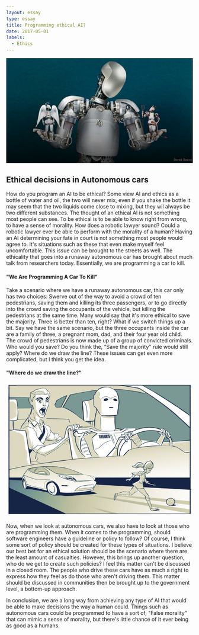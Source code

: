 ```yaml
---
layout: essay
type: essay
title: Programming ethical AI?
date: 2017-05-01
labels:
  - Ethics
---
```


<div class="ui large rounded images">
  <img class="ui image" src="../images/ethical-ai.png">
</div>

## Ethical decisions in Autonomous cars

How do you program an AI to be ethical? Some view AI and ethics as a bottle of water and oil, the two will never mix, even if you shake the bottle it may seem that the two liquids come close to mixing, but they wil always be two different substances. The thought of an ethical AI is not something most people can see. To be ethical is to be able to know right from wrong, to have a sense of morality. How does a robotic lawyer sound? Could a robotic lawyer ever be able to perform with the morality of a human? Having an AI determining your fate in court is not something most people would agree to. It's situations such as these that even make myself feel uncomfortable. This issue can be brought to the streets as well. The ethicality that goes into a runaway autonomous car has brought about much talk from researchers today. Essentially, we are programming a car to kill.

#### "We Are Programming A Car To Kill"

Take a scenario where we have a runaway autonomous car, this car only has two choices: Swerve out of the way to avoid a crowd of ten pedestrians, saving them and killing its three passengers, or to go directly into the crowd saving the occupants of the vehicle, but killing the pedestrians at the same time. Many would say that it's more ethical to save the majority. Three is better than ten, right? What if we switch things up a bit. Say we have the same scenario, but the three occupants inside the car are a family of three, a pregnant mom, dad, and their four year old child. The crowd of pedestrians is now made up of a group of convicted criminals. Who would you save? Do you think the, "Save the majority" rule would still apply? Where do we draw the line? These issues can get even more complicated, but I think you get the idea. 

#### "Where do we draw the line?"

<div class="ui large rounded images">
  <img class="ui image" src="../images/ai-driver.jpg">
</div>

Now, when we look at autonomous cars, we also have to look at those who are programming them. When it comes to the programming, should software engineers have a guideline or policy to follow? Of course, I think some sort of policy should be created for these types of situations. I believe our best bet for an ethical solution should be the scenario where there are the least amount of casualties. However, this brings up another question, who do we get to create such policies? I feel this matter can't be discussed in a closed room. The people who drive these cars have as much a right to express how they feel as do those who aren't driving them. This matter should be discussed in communities then be brought up to the government level, a bottom-up approach. 

In conclusion, we are a long way from achieving any type of AI that would be able to make decisions the way a human could. Things such as autonomous cars could be programmed to have a sort of, "False morality" that can mimic a sense of morality, but there's little chance of it ever being as good as a humans.
